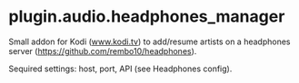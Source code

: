# plugin.audio.headphones_manager

Small addon for Kodi (www.kodi.tv) to add/resume artists on a headphones server (https://github.com/rembo10/headphones).

Sequired settings: host, port, API (see Headphones config).

